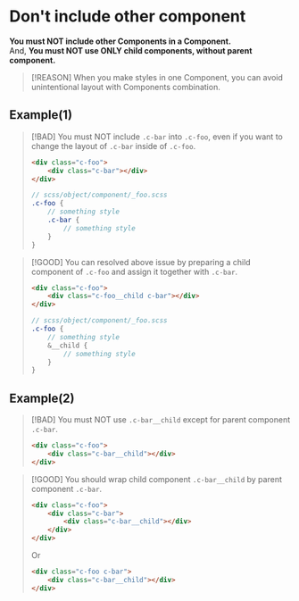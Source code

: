 # Don't include other component

**You must NOT include other Components in a Component.**  
And, **You must NOT use ONLY child components, without parent component.**

> [!REASON]
> When you make styles in one Component, you can avoid unintentional layout with Components combination.

## Example(1)

> [!BAD]
> You must NOT include `.c-bar` into `.c-foo`, even if you want to change the layout of `.c-bar` inside of `.c-foo`.
> 
> ```html
> <div class="c-foo">
>     <div class="c-bar"></div>
> </div>
> ```
> 
> ```scss
> // scss/object/component/_foo.scss
> .c-foo {
>     // something style
>     .c-bar {
>         // something style
>     }
> }
> ```

> [!GOOD]
> You can resolved above issue by preparing a child component of `.c-foo` and assign it together with `.c-bar`.
>
> ```html
> <div class="c-foo">
>     <div class="c-foo__child c-bar"></div>
> </div>
> ```
> 
> ```scss
> // scss/object/component/_foo.scss
> .c-foo {
>     // something style
>     &__child {
>         // something style
>     }
> }
> ```

## Example(2)

> [!BAD]
> You must NOT use `.c-bar__child` except for parent component `.c-bar`.
>
> ```html
> <div class="c-foo">
>     <div class="c-bar__child"></div>
> </div>
> ```

> [!GOOD]
> You should wrap child component `.c-bar__child` by parent component `.c-bar`.
>
> ```html
> <div class="c-foo">
>     <div class="c-bar">
>         <div class="c-bar__child"></div>
>     </div>
> </div>
> ```
>
> Or
>
> ```html
> <div class="c-foo c-bar">
>     <div class="c-bar__child"></div>
> </div>
> ```